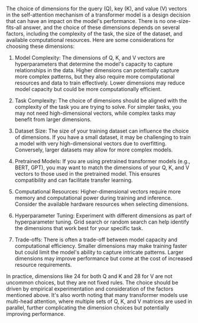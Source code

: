 


The choice of dimensions for the query (Q), key (K), and value (V) vectors in the self-attention mechanism of a transformer model is a design decision that can have an impact on the model's performance. There is no one-size-fits-all answer, and the choice of these dimensions depends on several factors, including the complexity of the task, the size of the dataset, and available computational resources. Here are some considerations for choosing these dimensions:

1. Model Complexity: The dimensions of Q, K, and V vectors are hyperparameters that determine the model's capacity to capture relationships in the data. Higher dimensions can potentially capture more complex patterns, but they also require more computational resources and data to train effectively. Lower dimensions may reduce model capacity but could be more computationally efficient.

2. Task Complexity: The choice of dimensions should be aligned with the complexity of the task you are trying to solve. For simpler tasks, you may not need high-dimensional vectors, while complex tasks may benefit from larger dimensions.

3. Dataset Size: The size of your training dataset can influence the choice of dimensions. If you have a small dataset, it may be challenging to train a model with very high-dimensional vectors due to overfitting. Conversely, larger datasets may allow for more complex models.

4. Pretrained Models: If you are using pretrained transformer models (e.g., BERT, GPT), you may want to match the dimensions of your Q, K, and V vectors to those used in the pretrained model. This ensures compatibility and can facilitate transfer learning.

5. Computational Resources: Higher-dimensional vectors require more memory and computational power during training and inference. Consider the available hardware resources when selecting dimensions.

6. Hyperparameter Tuning: Experiment with different dimensions as part of hyperparameter tuning. Grid search or random search can help identify the dimensions that work best for your specific task.

7. Trade-offs: There is often a trade-off between model capacity and computational efficiency. Smaller dimensions may make training faster but could limit the model's ability to capture intricate patterns. Larger dimensions may improve performance but come at the cost of increased resource requirements.

In practice, dimensions like 24 for both Q and K and 28 for V are not uncommon choices, but they are not fixed rules. The choice should be driven by empirical experimentation and consideration of the factors mentioned above. It's also worth noting that many transformer models use multi-head attention, where multiple sets of Q, K, and V matrices are used in parallel, further complicating the dimension choices but potentially improving performance.

























<!--  -->